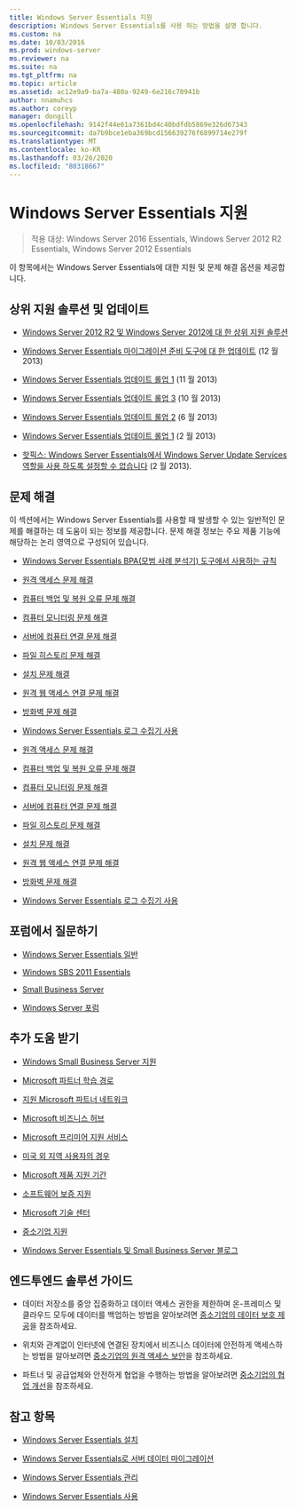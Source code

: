 ```yaml
---
title: Windows Server Essentials 지원
description: Windows Server Essentials를 사용 하는 방법을 설명 합니다.
ms.custom: na
ms.date: 10/03/2016
ms.prod: windows-server
ms.reviewer: na
ms.suite: na
ms.tgt_pltfrm: na
ms.topic: article
ms.assetid: ac12e9a9-ba7a-480a-9249-6e216c70941b
author: nnamuhcs
ms.author: coreyp
manager: dongill
ms.openlocfilehash: 9142f44e61a7361bd4c40bdfdb5869e326d67343
ms.sourcegitcommit: da7b9bce1eba369bcd156639276f6899714e279f
ms.translationtype: MT
ms.contentlocale: ko-KR
ms.lasthandoff: 03/26/2020
ms.locfileid: "80318667"
---
```

# <a name="support-windows-server-essentials"></a>Windows Server Essentials 지원

>적용 대상: Windows Server 2016 Essentials, Windows Server 2012 R2 Essentials, Windows Server 2012 Essentials

이 항목에서는 Windows Server Essentials에 대한 지원 및 문제 해결 옵션을 제공합니다.  
  
##  <a name="top-support-solutions-and-updates"></a><a name="BKMK_Top"></a>상위 지원 솔루션 및 업데이트  
  
-   [Windows Server 2012 R2 및 Windows Server 2012에 대 한 상위 지원 솔루션](https://blogs.technet.com/b/topsupportsolutions/archive/2014/02/04/top-support-solutions-for-microsoft-windows-server-2012.aspx)  
  
-   [Windows Server Essentials 마이그레이션 준비 도구에 대 한 업데이트](https://support.microsoft.com/kb/2908176) (12 월 2013)  
  
-   [Windows Server Essentials 업데이트 롤업 1](https://support.microsoft.com/kb/2887595) (11 월 2013)  
  
-   [Windows Server Essentials 업데이트 롤업 3](https://support.microsoft.com/kb/2862551) (10 월 2013)  
  
-   [Windows Server Essentials 업데이트 롤업 2](https://support.microsoft.com/kb/2824160) (6 월 2013)  
  
-   [Windows Server Essentials 업데이트 롤업 1](https://support.microsoft.com/kb/2781267) (2 월 2013)  
  
-   [핫픽스: Windows Server Essentials에서 Windows Server Update Services 역할을 사용 하도록 설정할 수 없습니다](https://support.microsoft.com/kb/2762663) (2 월 2013).  
  
## <a name="troubleshoot"></a>문제 해결  
 이 섹션에서는 Windows Server Essentials를 사용할 때 발생할 수 있는 일반적인 문제를 해결하는 데 도움이 되는 정보를 제공합니다. 문제 해결 정보는 주요 제품 기능에 해당하는 논리 영역으로 구성되어 있습니다.  
  
-   [Windows Server Essentials BPA(모범 사례 분석기) 도구에서 사용하는 규칙](../migrate/Rules-used-by-the-Windows-Server-Essentials-Best-Practices-Analyzer--BPA--Tool.md)  
  

-   [원격 액세스 문제 해결](Troubleshoot-Anywhere-Access-in-Windows-Server-Essentials.md)  
  
-   [컴퓨터 백업 및 복원 오류 문제 해결](Troubleshoot-computer-backup-and-restore-errors-in-Windows-Server-Essentials.md)  
  
-   [컴퓨터 모니터링 문제 해결](Troubleshoot-computer-monitoring-in-Windows-Server-Essentials.md)  
  
-   [서버에 컴퓨터 연결 문제 해결](Troubleshoot-connecting-computers-to-the-server-in-Windows-Server-Essentials.md)  
  
-   [파일 히스토리 문제 해결](Troubleshoot-File-History-in-Windows-Server-Essentials.md)  
  
-   [설치 문제 해결](Troubleshoot-Windows-Server-Essentials-installation.md)  
  
-   [원격 웹 액세스 연결 문제 해결](Troubleshoot-Remote-Web-Access-connectivity-in-Windows-Server-Essentials.md)  
  
-   [방화벽 문제 해결](Troubleshoot-your-firewall-in-Windows-Server-Essentials.md)  
  
-   [Windows Server Essentials 로그 수집기 사용](Use-the-Windows-Server-Essentials-Log-Collector.md)  

-   [원격 액세스 문제 해결](../support/Troubleshoot-Anywhere-Access-in-Windows-Server-Essentials.md)  
  
-   [컴퓨터 백업 및 복원 오류 문제 해결](../support/Troubleshoot-computer-backup-and-restore-errors-in-Windows-Server-Essentials.md)  
  
-   [컴퓨터 모니터링 문제 해결](../support/Troubleshoot-computer-monitoring-in-Windows-Server-Essentials.md)  
  
-   [서버에 컴퓨터 연결 문제 해결](../support/Troubleshoot-connecting-computers-to-the-server-in-Windows-Server-Essentials.md)  
  
-   [파일 히스토리 문제 해결](../support/Troubleshoot-File-History-in-Windows-Server-Essentials.md)  
  
-   [설치 문제 해결](../support/Troubleshoot-Windows-Server-Essentials-installation.md)  
  
-   [원격 웹 액세스 연결 문제 해결](../support/Troubleshoot-Remote-Web-Access-connectivity-in-Windows-Server-Essentials.md)  
  
-   [방화벽 문제 해결](../support/Troubleshoot-your-firewall-in-Windows-Server-Essentials.md)  
  
-   [Windows Server Essentials 로그 수집기 사용](../support/Use-the-Windows-Server-Essentials-Log-Collector.md)  

  
## <a name="ask-a-question-in-the-forums"></a>포럼에서 질문하기  
  
-   [Windows Server Essentials 일반](https://social.technet.microsoft.com/Forums/windowsserver/home?forum=winserveressentials)  
  
-   [Windows SBS 2011 Essentials](https://social.technet.microsoft.com/Forums/home?forum=smallbusinessserver2011essentials)  
  
-   [Small Business Server](https://social.technet.microsoft.com/Forums/home?forum=smallbusinessserver)  
  
-   [Windows Server 포럼](https://social.technet.microsoft.com/Forums/windowsserver/home?category=windowsserver)  
  
## <a name="get-additional-help"></a>추가 도움 받기  
  
-   [Windows Small Business Server 지원](https://support.microsoft.com/oas/default.aspx?gprid=1167&st=1&wfxredirect=1&sd=gn)  
  
-   [Microsoft 파트너 학습 경로](https://mspartnerlp.mspartner.microsoft.com/LearningPath/LearningPath/DLPaths?trackId=559&rowId=1078&trackPathId=6605)  
  
-   [지원 Microsoft 파트너 네트워크](https://mspartner.microsoft.com/en/us/Pages/Support/get-support.aspx)  
  
-   [Microsoft 비즈니스 허브](http://www.microsoftbusinesshub.com/Gigya/Insider)  
  
-   [Microsoft 프리미어 지원 서비스](https://www.microsoft.com/microsoftservices/support.aspx)  
  
-   [미국 외 지역 사용자의 경우](https://support.microsoft.com/common/international.aspx?&sd=tech)  
  
-   [Microsoft 제품 지원 기간](https://support.microsoft.com/lifecycle/)  
  
-   [소프트웨어 보증 지원](https://support.microsoft.com/default.aspx?scid=fh;%5Bln%5D;SoftAssurance)  
  
-   [Microsoft 기술 센터](https://www.microsoft.com/mtc/default.aspx)  
  
-   [중소기업 지원](https://smallbusiness.support.microsoft.com/contact)  
  
-   [Windows Server Essentials 및 Small Business Server 블로그](https://blogs.technet.com/b/sbs/)  
  
## <a name="end-to-end-solution-guides"></a>엔드투엔드 솔루션 가이드  
  
-    데이터 저장소를 중앙 집중화하고 데이터 액세스 권한을 제한하며 온-프레미스 및 클라우드 모두에 데이터를 백업하는 방법을 알아보려면 [중소기업의 데이터 보호 제공](https://technet.microsoft.com/library/dn582043.aspx)을 참조하세요.  
  
-    위치와 관계없이 인터넷에 연결된 장치에서 비즈니스 데이터에 안전하게 액세스하는 방법을 알아보려면 [중소기업의 원격 액세스 보안](https://technet.microsoft.com/library/dn629457.aspx)을 참조하세요.  
  
-    파트너 및 공급업체와 안전하게 협업을 수행하는 방법을 알아보려면 [중소기업의 협업 개선](https://technet.microsoft.com/library/dn747893.aspx)을 참조하세요.  
  
## <a name="see-also"></a>참고 항목  
  
-   [Windows Server Essentials 설치](../install/Install-Windows-Server-Essentials.md)  
  
-   [Windows Server Essentials로 서버 데이터 마이그레이션](../migrate/Migrate-Server-Data-to-Windows-Server-Essentials.md)  
  
-   [Windows Server Essentials 관리](../manage/Manage-Windows-Server-Essentials.md)  
  
-   [Windows Server Essentials 사용](../use/Use-Windows-Server-Essentials.md)
